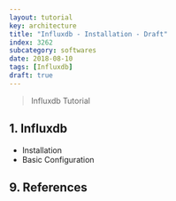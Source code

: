 ```yaml
---
layout: tutorial
key: architecture
title: "Influxdb - Installation - Draft"
index: 3262
subcategory: softwares
date: 2018-08-10
tags: [Influxdb]
draft: true
---
```


> Influxdb Tutorial

## 1. Influxdb
* Installation
* Basic Configuration


## 9. References
